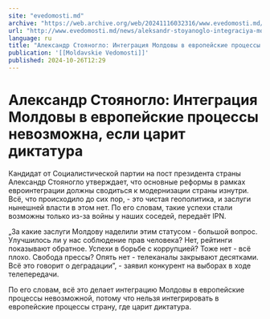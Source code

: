 ```yaml
---
site: "evedomosti.md"
archive: "https://web.archive.org/web/20241116032316/www.evedomosti.md/news/aleksandr-stoyanoglo-integraciya-moldovy-v-evropejskie-proce"
url: "http://www.evedomosti.md/news/aleksandr-stoyanoglo-integraciya-moldovy-v-evropejskie-proce"
language: ru
title: "Александр Стояногло: Интеграция Молдовы в европейские процессы невозможна, если царит диктатура"
publication: '[[Moldavskie Vedomosti]]'
published: 2024-10-26T12:29
---
```


# Александр Стояногло: Интеграция Молдовы в европейские процессы невозможна, если царит диктатура

Кандидат от Социалистической партии на пост президента страны Александр Стояногло утверждает, что основные реформы в рамках евроинтеграции должны сводиться к модернизации страны изнутри. Всё, что происходило до сих пор, - это чистая геополитика, и заслуги нынешней власти в этом нет. По его словам, такие успехи стали возможны только из-за войны у наших соседей, передаёт IPN.

„За какие заслуги Молдову наделили этим статусом - большой вопрос. Улучшилось ли у нас соблюдение прав человека? Нет, рейтинги показывают обратное. Успехи в борьбе с коррупцией? Тоже нет - всё плохо. Свобода прессы? Опять нет - телеканалы закрывают десятками. Всё это говорит о деградации”, - заявил конкурент на выборах в ходе телепередачи.

По его словам, всё это делает интеграцию Молдовы в европейские процессы невозможной, потому что нельзя интегрировать в европейские процессы страну, где царит диктатура.
